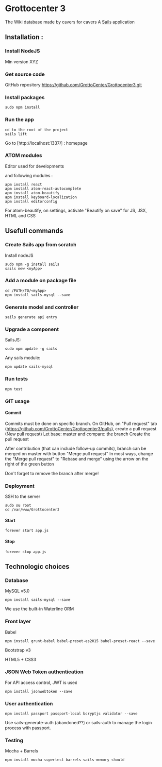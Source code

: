 # Grottocenter 3

The Wiki database made by cavers for cavers
A [Sails](http://sailsjs.org) application

## Installation :

### Install NodeJS

Min version XYZ

### Get source code

GitHub repository
https://github.com/GrottoCenter/Grottocenter3.git

### Install packages

    sudo npm install

### Run the app

    cd to the root of the project
    sails lift

Go to [http://localhost:1337/] : homepage

### ATOM modules

Editor used for developments

and following modules :

    apm install react
    apm install atom-react-autocomplete
    apm install atom-beautify
    apm install keyboard-localization
    apm install editorconfig

For atom-beautify, on settings, activate "Beautify on save" for JS, JSX, HTML and CSS

## Usefull commands

### Create Sails app from scratch

Install nodeJS

    sudo npm -g install sails
    sails new <myApp>

### Add a module on package file

    cd /PATH/TO/<myApp>
    npm install sails-mysql --save

### Generate model and controller

    sails generate api entry

### Upgrade a component

SailsJS:

    sudo npm update -g sails

Any sails module:

    npm update sails-mysql

### Run tests

    npm test

### GIT usage

#### Commit

Commits must be done on specific branch.
On GitHub, on "Pull request" tab (https://github.com/GrottoCenter/Grottocenter3/pulls), create a pull request (New pull request)
Let base: master and compare: the branch
Create the pull request

After contribution (that can include follow-up commits), branch can be merged on master with button "Merge pull request"
In most ways, change the "Merge pull request" to "Rebase and merge" using the arrow on the right of the green button

Don't forget to remove the branch after merge!

### Deployment

SSH to the server

    sudo su root
    cd /var/www/Grottocenter3

#### Start
    forever start app.js

#### Stop
    forever stop app.js

## Technologic choices

### Database

MySQL v5.0

    npm install sails-mysql --save

We use the built-in Waterline ORM

### Front layer

Babel

    npm install grunt-babel babel-preset-es2015 babel-preset-react --save

Bootstrap v3

HTML5 + CSS3

### JSON Web Token authentication

For API access control, JWT is used

    npm install jsonwebtoken --save

### User authentication

    npm install passport passport-local bcryptjs validator --save

Use sails-generate-auth (abandoned??) or sails-auth to manage the login process with passport.

### Testing

Mocha + Barrels

    npm install mocha supertest barrels sails-memory should
